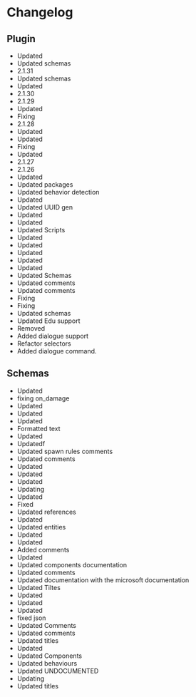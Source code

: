 # Changelog
## Plugin
- Updated
- Updated schemas
- 2.1.31
- Updated schemas
- Updated
- 2.1.30
- 2.1.29
- Updated
- Fixing
- 2.1.28
- Updated
- Updated
- Fixing
- Updated
- 2.1.27
- 2.1.26
- Updated
- Updated packages
- Updated behavior detection
- Updated
- Updated UUID gen
- Updated
- Updated
- Updated Scripts
- Updated
- Updated
- Updated
- Updated
- Updated
- Updated Schemas
- Updated comments
- Updated comments
- Fixing
- Fixing
- Updated schemas
- Updated Edu support
- Removed
- Added dialogue support
- Refactor selectors
- Added dialogue command. 
## Schemas
- Updated
- fixing on_damage
- Updated
- Updated
- Updated
- Formatted text
- Updated
- Updatedf
- Updated spawn rules comments
- Updated comments
- Updated
- Updated
- Updated
- Updating
- Updated
- Fixed
- Updated references
- Updated
- Updated entities
- Updated
- Updated
- Added comments
- Updated
- Updated components documentation
- Updated comments
- Updated documentation with the microsoft documentation
- Updated Tiltes
- Updated
- Updated
- Updated
- fixed json
- Updated Comments
- Updated comments
- Updated titles
- Updated
- Updated Components
- Updated behaviours
- Updated UNDOCUMENTED
- Updating
- Updated titles